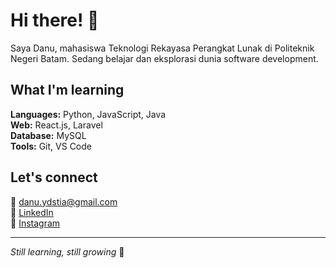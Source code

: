 # Hi there! 👋

Saya Danu, mahasiswa Teknologi Rekayasa Perangkat Lunak di Politeknik Negeri Batam. Sedang belajar dan eksplorasi dunia software development.

## What I'm learning

**Languages:** Python, JavaScript, Java  
**Web:** React.js, Laravel  
**Database:** MySQL  
**Tools:** Git, VS Code

## Let's connect

📧 danu.ydstia@gmail.com  
💼 [LinkedIn](https://www.linkedin.com/in/danu-yudistia-3a93352a9/)  
📸 [Instagram](https://www.instagram.com/danuydstia)

---

*Still learning, still growing* 🌱
